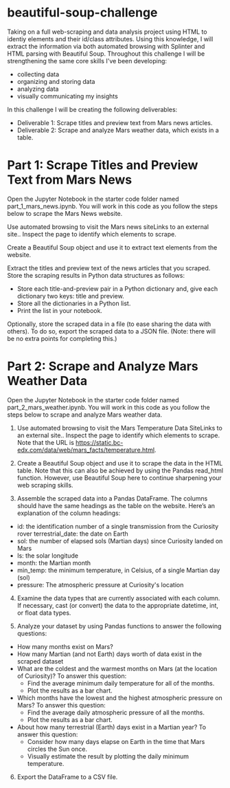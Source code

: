 # beautiful-soup-challenge
 
Taking on a full web-scraping and data analysis project using HTML to identiy elements and their id/class attributes. Using this knowledge, I will extract the information via both automated browsing with Splinter and HTML parsing with Beautiful Soup. Throughout this challenge I will be strengthening the same core skills I've been developing:
- collecting data
- organizing and storing data
- analyzing data
- visually communicating my insights

In this challenge I will be creating the following deliverables:
- Deliverable 1: Scrape titles and preview text from Mars news articles.
- Deliverable 2: Scrape and analyze Mars weather data, which exists in a table.

# Part 1: Scrape Titles and Preview Text from Mars News
Open the Jupyter Notebook in the starter code folder named part_1_mars_news.ipynb. You will work in this code as you follow the steps below to scrape the Mars News website.

Use automated browsing to visit the Mars news siteLinks to an external site.. Inspect the page to identify which elements to scrape.

Create a Beautiful Soup object and use it to extract text elements from the website.

Extract the titles and preview text of the news articles that you scraped. Store the scraping results in Python data structures as follows:

- Store each title-and-preview pair in a Python dictionary and, give each dictionary two keys: title and preview.
- Store all the dictionaries in a Python list.
- Print the list in your notebook.

Optionally, store the scraped data in a file (to ease sharing the data with others). To do so, export the scraped data to a JSON file. (Note: there will be no extra points for completing this.)

# Part 2: Scrape and Analyze Mars Weather Data
Open the Jupyter Notebook in the starter code folder named part_2_mars_weather.ipynb. You will work in this code as you follow the steps below to scrape and analyze Mars weather data.

1. Use automated browsing to visit the Mars Temperature Data SiteLinks to an external site.. Inspect the page to identify which elements to scrape. Note that the URL is https://static.bc-edx.com/data/web/mars_facts/temperature.html.
 
2. Create a Beautiful Soup object and use it to scrape the data in the HTML table. Note that this can also be achieved by using the Pandas read_html function. However, use Beautiful Soup here to continue sharpening your web scraping skills.
   
3. Assemble the scraped data into a Pandas DataFrame. The columns should have the same headings as the table on the website. Here’s an explanation of the column headings:
- id: the identification number of a single transmission from the Curiosity rover
terrestrial_date: the date on Earth
- sol: the number of elapsed sols (Martian days) since Curiosity landed on Mars
- ls: the solar longitude
- month: the Martian month
- min_temp: the minimum temperature, in Celsius, of a single Martian day (sol)
- pressure: The atmospheric pressure at Curiosity's location
  
4. Examine the data types that are currently associated with each column. If necessary, cast (or convert) the data to the appropriate datetime, int, or float data types.

5. Analyze your dataset by using Pandas functions to answer the following questions:
 - How many months exist on Mars?
 - How many Martian (and not Earth) days worth of data exist in the scraped dataset
 - What are the coldest and the warmest months on Mars (at the location of Curiosity)? To answer this question:
   - Find the average minimum daily temperature for all of the months.
   - Plot the results as a bar chart.
 - Which months have the lowest and the highest atmospheric pressure on Mars? To answer this question:
   - Find the average daily atmospheric pressure of all the months.
   - Plot the results as a bar chart.
 - About how many terrestrial (Earth) days exist in a Martian year? To answer this question:
   - Consider how many days elapse on Earth in the time that Mars circles the Sun once.
   - Visually estimate the result by plotting the daily minimum temperature.

6. Export the DataFrame to a CSV file.

